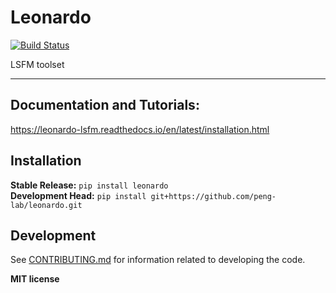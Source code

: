 # Leonardo

[![Build Status](https://github.com/peng-lab/leonardo/workflows/Build%20Main/badge.svg)](https://github.com/peng-lab/leonardo/actions)

LSFM toolset

---

## Documentation and Tutorials:

https://leonardo-lsfm.readthedocs.io/en/latest/installation.html


## Installation

**Stable Release:** `pip install leonardo`<br>
**Development Head:** `pip install git+https://github.com/peng-lab/leonardo.git`


## Development

See [CONTRIBUTING.md](CONTRIBUTING.md) for information related to developing the code.

**MIT license**

